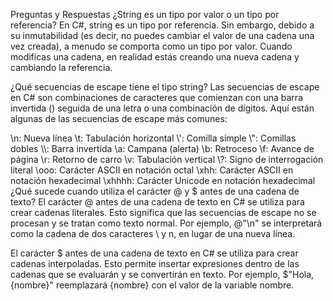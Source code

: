 Preguntas y Respuestas
¿String es un tipo por valor o un tipo por referencia?
En C#, string es un tipo por referencia. Sin embargo, debido a su inmutabilidad (es decir, no puedes cambiar el valor de una cadena una vez creada), a menudo se comporta como un tipo por valor. Cuando modificas una cadena, en realidad estás creando una nueva cadena y cambiando la referencia.

¿Qué secuencias de escape tiene el tipo string?
Las secuencias de escape en C# son combinaciones de caracteres que comienzan con una barra invertida (\) seguida de una letra o una combinación de dígitos. Aquí están algunas de las secuencias de escape más comunes:

\\n: Nueva línea
\\t: Tabulación horizontal
\\': Comilla simple
\\": Comillas dobles
\\\\: Barra invertida
\\a: Campana (alerta)
\\b: Retroceso
\\f: Avance de página
\\r: Retorno de carro
\\v: Tabulación vertical
\\?: Signo de interrogación literal
\\ooo: Carácter ASCII en notación octal
\\xhh: Carácter ASCII en notación hexadecimal
\\xhhhh: Carácter Unicode en notación hexadecimal
¿Qué sucede cuando utiliza el carácter @ y $ antes de una cadena de texto?
El carácter @ antes de una cadena de texto en C# se utiliza para crear cadenas literales. Esto significa que las secuencias de escape no se procesan y se tratan como texto normal. Por ejemplo, @"\\n" se interpretará como la cadena de dos caracteres \ y n, en lugar de una nueva línea.

El carácter $ antes de una cadena de texto en C# se utiliza para crear cadenas interpoladas. Esto permite insertar expresiones dentro de las cadenas que se evaluarán y se convertirán en texto. Por ejemplo, $"Hola, {nombre}" reemplazará {nombre} con el valor de la variable nombre.
